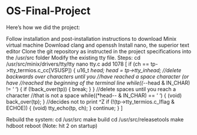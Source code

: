 # OS-Final-Project

Here’s how we did the project:

Follow installation and post-installation instructions to download Minix virtual machine
Download clang and openssh
Install nano, the superior text editor
Clone the git repository as instructed in the project specifications into the /usr/src folder
Modify the existing tty file. Steps:
cd /usr/src/minix/drivers/tty/tty
nano tty.c
add 1078 
[	if (ch == tp->tty_termios.c_cc[VSUSP]) {
		u16_t *head;
		head = tp->tty_inhead;
		//delete backwards over characters until you
		//have reached a space character (or have 
		//reached the beginning of the terminal line
		while((*--head & IN_CHAR) != ‘ ‘) {
			if (!back_over(tp)) {
				break;
			}
		}
		//delete spaces until you reach a character
		//that is not a space
		while((*head-- & IN_CHAR) == ‘ ‘) {
			(void) back_over(tp);
		}
		//decides not to print ^Z
		if (!(tp->tty_termios.c_lflag & ECHOE)) {
			(void) tty_echo(tp, ch);
		}
		continue;
	}
]

Rebuild the system:
cd /usr/src
make build
cd /usr/src/releasetools
make hdboot
reboot  (Note: hit 2 on startup)
